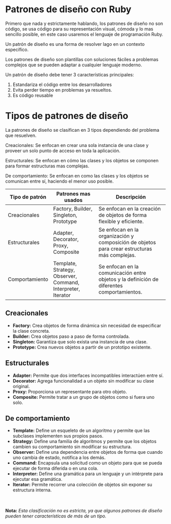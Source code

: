# Patrones de diseño con Ruby

Primero que nada y estrictamente hablando, los patrones de diseño no son código, se usa código para su representación visual, cómoda y lo mas sencillo posible, en este caso usaremos el lenguaje de programación Ruby.

Un patrón de diseño es una forma de resolver lago en un contexto específico.

Los patrones de diseño son plantillas con soluciones fáciles a problemas complejos que se pueden adaptar a cualquier lenguaje moderno.

Un patrón de diseño debe tener 3 características principales:
1. Estandariza el código entre los desarrolladores
2. Evita perder tiempo en problemas ya resueltos.
3. Es código reusable

# Tipos de patrones de diseño

La patrones de diseño se clasifican en 3 tipos dependiendo del problema que resuelven.

Creacionales: Se enfocan en crear una sola instancia de una clase y proveer un solo punto de acceso en toda la aplicación.

Estructurales: Se enfocan en cómo las clases y los objetos se componen para formar estructuras mas complejas.

De comportamiento: Se enfocan en como las clases y los objetos se comunican entre sí, haciendo el menor uso posible.

|Tipo de patrón|Patrones mas usados|Descripción|
|-|-|-|
|Creacionales|Factory, Builder, Singleton, Prototype|Se enfocan en la creación de objetos de forma flexible y eficiente.|
|Estructurales|Adapter, Decorator, Proxy, Composite|Se enfocan en la organización y composición de objetos para crear estructuras más complejas.|
|Comportamiento|Template, Strategy, Observer, Command, Interpreter, Iterator|Se enfocan en la comunicación entre objetos y la definición de diferentes comportamientos.|

## Creacionales

- **Factory:** Crea objetos de forma dinámica sin necesidad de especificar la clase concreta.
- **Builder:** Crea objetos paso a paso de forma controlada.
- **Singleton:** Garantiza que solo exista una instancia de una clase.
- **Prototype:** Crea nuevos objetos a partir de un prototipo existente.

## Estructurales

- **Adapter:** Permite que dos interfaces incompatibles interactúen entre sí.
- **Decorator:** Agrega funcionalidad a un objeto sin modificar su clase original.
- **Proxy:** Proporciona un representante para otro objeto.
- **Composite:** Permite tratar a un grupo de objetos como si fuera uno solo.


## De comportamiento

- **Template:** Define un esqueleto de un algoritmo y permite que las subclases implementen sus propios pasos.
- **Strategy:** Define una familia de algoritmos y permite que los objetos cambien su comportamiento sin modificar su estructura.
- **Observer:** Define una dependencia entre objetos de forma que cuando uno cambia de estado, notifica a los demás.
- **Command:** Encapsula una solicitud como un objeto para que se pueda ejecutar de forma diferida o en una cola.
- **Interpreter:** Define una gramática para un lenguaje y un intérprete para ejecutar esa gramática.
- **Iterator:** Permite recorrer una colección de objetos sin exponer su estructura interna.

<br><br>
**Nota:** *Esta clasificación no es estricta, ya que algunos patrones de diseño pueden tener características de más de un tipo.*